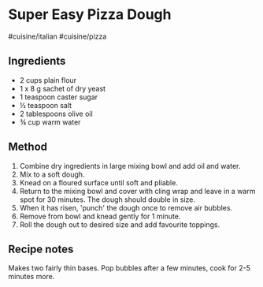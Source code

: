 # Super Easy Pizza Dough

#cuisine/italian
#cuisine/pizza

## Ingredients

- 2 cups plain flour
- 1 x 8 g sachet of dry yeast
- 1 teaspoon caster sugar
- ½ teaspoon salt
- 2 tablespoons olive oil
- ¾ cup warm water

## Method

1. Combine dry ingredients in large mixing bowl and add oil and water.
2. Mix to a soft dough.
3. Knead on a floured surface until soft and pliable.
4. Return to the mixing bowl and cover with cling wrap and leave in a warm spot for 30 minutes. The dough should double in size.
5. When it has risen, 'punch' the dough once to remove air bubbles.
6. Remove from bowl and knead gently for 1 minute.
7. Roll the dough out to desired size and add favourite toppings.

## Recipe notes

Makes two fairly thin bases. Pop bubbles after a few minutes, cook for 2-5 minutes more.